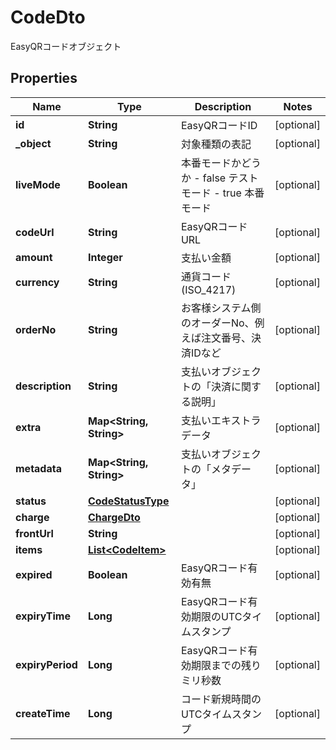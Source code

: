 

# CodeDto

EasyQRコードオブジェクト
## Properties

Name | Type | Description | Notes
------------ | ------------- | ------------- | -------------
**id** | **String** | EasyQRコードID |  [optional]
**_object** | **String** | 対象種類の表記 |  [optional]
**liveMode** | **Boolean** | 本番モードかどうか - false テストモード - true 本番モード  |  [optional]
**codeUrl** | **String** | EasyQRコードURL |  [optional]
**amount** | **Integer** | 支払い金額 |  [optional]
**currency** | **String** | 通貨コード (ISO_4217) |  [optional]
**orderNo** | **String** | お客様システム側のオーダーNo、例えば注文番号、決済IDなど |  [optional]
**description** | **String** | 支払いオブジェクトの「決済に関する説明」 |  [optional]
**extra** | **Map&lt;String, String&gt;** | 支払いエキストラデータ |  [optional]
**metadata** | **Map&lt;String, String&gt;** | 支払いオブジェクトの「メタデータ」 |  [optional]
**status** | [**CodeStatusType**](CodeStatusType.md) |  |  [optional]
**charge** | [**ChargeDto**](ChargeDto.md) |  |  [optional]
**frontUrl** | **String** |  |  [optional]
**items** | [**List&lt;CodeItem&gt;**](CodeItem.md) |  |  [optional]
**expired** | **Boolean** | EasyQRコード有効有無 |  [optional]
**expiryTime** | **Long** | EasyQRコード有効期限のUTCタイムスタンプ |  [optional]
**expiryPeriod** | **Long** | EasyQRコード有効期限までの残りミリ秒数 |  [optional]
**createTime** | **Long** | コード新規時間のUTCタイムスタンプ |  [optional]



